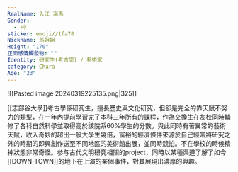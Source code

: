 ```yaml
---
RealName: 入江 海馬
Gender:
  - F♀
sticker: emoji//1fa78
Nickname: 馬姐姐
Height: "170"
正面感情觸發物: ""
Identity: 研究生(考古學) / 藝術家
category: Chara
Age: "23"
---
```

![[Pasted image 20240319225135.png|325]]

[[志部谷大學]]考古學係研究生，擅長歷史與文化研究，但卻是完全的靠天賦不努力的類型，在一年內提前學習完了本科三年所有的課程，作為交換生在友校同時輔修了各科自然科學並取得高於該院系60%學生的分數。與此同時有著異常的藝術天賦，收入奇妙的超出一般大學生幾倍，富裕的經濟條件來源於自己經常將研究之外的時期的即興創作送至不同地區的美術館出展，並同時競拍。不在學校的時候精神狀態非常奇怪。参与古代文明研究相關的project，同時以某種渠道了解了如今[[DOWN-TOWN]]的地下在上演的某個事件，對其展現出濃厚的興趣。